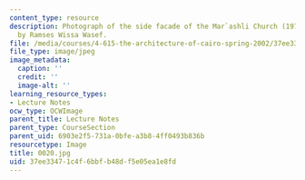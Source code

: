 ```yaml
---
content_type: resource
description: Photograph of the side facade of the Mar`ashli Church (1970's) designed
  by Ramses Wissa Wasef.
file: /media/courses/4-615-the-architecture-of-cairo-spring-2002/37ee33471c4f6bbfb48df5e05ea1e8fd_0020.jpg
file_type: image/jpeg
image_metadata:
  caption: ''
  credit: ''
  image-alt: ''
learning_resource_types:
- Lecture Notes
ocw_type: OCWImage
parent_title: Lecture Notes
parent_type: CourseSection
parent_uid: 6903e2f5-731a-0bfe-a3b8-4ff0493b836b
resourcetype: Image
title: 0020.jpg
uid: 37ee3347-1c4f-6bbf-b48d-f5e05ea1e8fd
---
```

